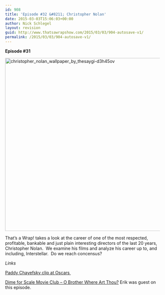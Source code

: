 ```yaml
---
id: 908
title: 'Episode #32 &#8211; Christopher Nolan'
date: 2015-03-03T15:06:03+00:00
author: Nick Schlegel
layout: revision
guid: http://www.thatsawrapshow.com/2015/03/03/904-autosave-v1/
permalink: /2015/03/03/904-autosave-v1/
---
```

**Episode #31**

[<img class="aligncenter size-full wp-image-909" src="http://www.thatsawrapshow.com/wp-content/uploads/2015/03/christopher_nolan_wallpaper_by_thesaygi-d3h45ov.jpg" alt="christopher_nolan_wallpaper_by_thesaygi-d3h45ov" width="900" height="563" srcset="http://www.thatsawrapshow.com/wp-content/uploads/2015/03/christopher_nolan_wallpaper_by_thesaygi-d3h45ov.jpg 900w, http://www.thatsawrapshow.com/wp-content/uploads/2015/03/christopher_nolan_wallpaper_by_thesaygi-d3h45ov-300x188.jpg 300w, http://www.thatsawrapshow.com/wp-content/uploads/2015/03/christopher_nolan_wallpaper_by_thesaygi-d3h45ov-600x375.jpg 600w, http://www.thatsawrapshow.com/wp-content/uploads/2015/03/christopher_nolan_wallpaper_by_thesaygi-d3h45ov-480x300.jpg 480w" sizes="(max-width: 900px) 100vw, 900px" />](http://www.thatsawrapshow.com/wp-content/uploads/2015/03/christopher_nolan_wallpaper_by_thesaygi-d3h45ov.jpg)

That&#8217;s a Wrap! takes a look at the career of one of the most respected, profitable, bankable and just plain interesting directors of the last 20 years, Christopher Nolan.  We examine his films and analyze his career up to, and including, Interstellar.  Do we reach concensus?

_Links_

<a href="https://www.youtube.com/watch?v=JupkXrn1ahU" target="_blank">Paddy Chayefsky clip at Oscars </a>

[Dime for Scale Movie Club &#8211; O Brother Where Art Thou?](https://dimeforscalemoviepodcast.wordpress.com/2015/02/23/dfsmc-059-o-brother-where-art-thou-2000/) Erik was guest on this episode.